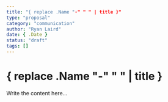 ```yaml
---
title: "{ replace .Name "-" " " | title }"
type: "proposal"
category: "communication"
author: "Ryan Laird"
date: { .Date }
status: "draft"
tags: []
---
```


# { replace .Name "-" " " | title }

Write the content here...
